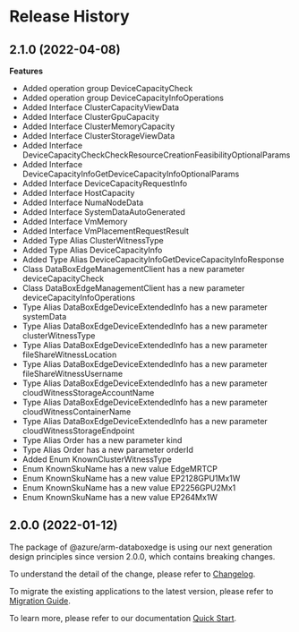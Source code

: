 # Release History
    
## 2.1.0 (2022-04-08)
    
**Features**

  - Added operation group DeviceCapacityCheck
  - Added operation group DeviceCapacityInfoOperations
  - Added Interface ClusterCapacityViewData
  - Added Interface ClusterGpuCapacity
  - Added Interface ClusterMemoryCapacity
  - Added Interface ClusterStorageViewData
  - Added Interface DeviceCapacityCheckCheckResourceCreationFeasibilityOptionalParams
  - Added Interface DeviceCapacityInfoGetDeviceCapacityInfoOptionalParams
  - Added Interface DeviceCapacityRequestInfo
  - Added Interface HostCapacity
  - Added Interface NumaNodeData
  - Added Interface SystemDataAutoGenerated
  - Added Interface VmMemory
  - Added Interface VmPlacementRequestResult
  - Added Type Alias ClusterWitnessType
  - Added Type Alias DeviceCapacityInfo
  - Added Type Alias DeviceCapacityInfoGetDeviceCapacityInfoResponse
  - Class DataBoxEdgeManagementClient has a new parameter deviceCapacityCheck
  - Class DataBoxEdgeManagementClient has a new parameter deviceCapacityInfoOperations
  - Type Alias DataBoxEdgeDeviceExtendedInfo has a new parameter systemData
  - Type Alias DataBoxEdgeDeviceExtendedInfo has a new parameter clusterWitnessType
  - Type Alias DataBoxEdgeDeviceExtendedInfo has a new parameter fileShareWitnessLocation
  - Type Alias DataBoxEdgeDeviceExtendedInfo has a new parameter fileShareWitnessUsername
  - Type Alias DataBoxEdgeDeviceExtendedInfo has a new parameter cloudWitnessStorageAccountName
  - Type Alias DataBoxEdgeDeviceExtendedInfo has a new parameter cloudWitnessContainerName
  - Type Alias DataBoxEdgeDeviceExtendedInfo has a new parameter cloudWitnessStorageEndpoint
  - Type Alias Order has a new parameter kind
  - Type Alias Order has a new parameter orderId
  - Added Enum KnownClusterWitnessType
  - Enum KnownSkuName has a new value EdgeMRTCP
  - Enum KnownSkuName has a new value EP2128GPU1Mx1W
  - Enum KnownSkuName has a new value EP2256GPU2Mx1
  - Enum KnownSkuName has a new value EP264Mx1W
    
    
## 2.0.0 (2022-01-12)

The package of @azure/arm-databoxedge is using our next generation design principles since version 2.0.0, which contains breaking changes.

To understand the detail of the change, please refer to [Changelog](https://aka.ms/js-track2-changelog).

To migrate the existing applications to the latest version, please refer to [Migration Guide](https://aka.ms/js-track2-migration-guide).

To learn more, please refer to our documentation [Quick Start](https://aka.ms/js-track2-quickstart).

